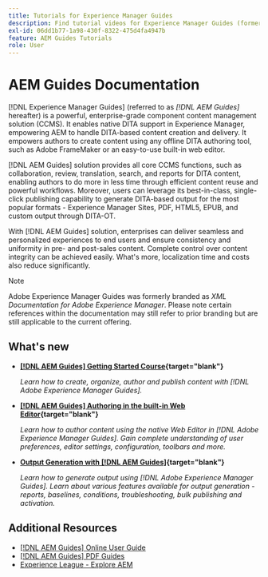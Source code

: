 ```yaml
---
title: Tutorials for Experience Manager Guides
description: Find tutorial videos for Experience Manager Guides (formerly XML Documentation for Adobe Experience Manager). Learn about native DITA support and structured authoring in Experience Manager.
exl-id: 06dd1b77-1a98-430f-8322-475d4fa4947b
feature: AEM Guides Tutorials
role: User
---
```

# AEM Guides Documentation

[!DNL Experience Manager Guides] (referred to as _[!DNL AEM Guides]_ hereafter) is a powerful, enterprise-grade component content management solution (CCMS). It enables native DITA support in Experience Manager, empowering AEM to handle DITA-based content creation and delivery. It empowers authors to create content using any offline DITA authoring tool, such as Adobe FrameMaker or an easy-to-use built-in web editor.

[!DNL AEM Guides] solution provides all core CCMS functions, such as collaboration, review, translation, search, and reports for DITA content, enabling authors to do more in less time through efficient content reuse and powerful workflows. Moreover, users can leverage its best-in-class, single-click publishing capability to generate DITA-based output for the most popular formats - Experience Manager Sites, PDF, HTML5, EPUB, and custom output through DITA-OT.

With [!DNL AEM Guides] solution, enterprises can deliver seamless and personalized experiences to end users and ensure consistency and uniformity in pre- and post-sales content. Complete control over content integrity can be achieved easily. What's more, localization time and costs also reduce significantly.

>[!NOTE]
> 
> Adobe Experience Manager Guides was formerly branded as _XML Documentation for Adobe Experience Manager_. Please note certain references within the documentation may still refer to prior branding but are still applicable to the current offering.

## What's new

* **[[!DNL AEM Guides] Getting Started Course](https://experienceleague.adobe.com/docs/experience-manager-guides-learn/videos/getting-started/overview.html){target="blank"}**

    _Learn how to create, organize, author and publish content with [!DNL Adobe Experience Manager Guides]._

* **[[!DNL AEM Guides] Authoring in the built-in Web Editor](https://experienceleague.adobe.com/docs/experience-manager-guides-learn/videos/advanced-user-guide/overview.html){target="blank"}**

    _Learn how to author content using the native Web Editor in  [!DNL Adobe Experience Manager Guides]. Gain complete understanding of user preferences, editor settings, configuration, toolbars and more._

* **[Output Generation with [!DNL AEM Guides]](https://experienceleague.adobe.com/docs/experience-manager-guides-learn/videos/output-generation/overview.html){target="blank"}**

    _Learn how to generate output using [!DNL Adobe Experience Manager Guides]. Learn about various features available for output generation - reports, baselines, conditions, troubleshooting, bulk publishing and activation._

<!--

Dummy links cause validation to fail

## Staff Picks

<table>
<tr>
  <td>
    <a href="#">
      <img alt="400 x 225px" src="myimage.png" />
    </a>
    <div>
      <a href="#">
    <strong>Enablement Content 1</strong>
    </a>
    </div>
    <p>
    <em>A brief description of enablement content.</em>
    <p>
  </td>
   <td>
    <a href="#">
      <img alt="400 x 225px" src="myimage.png" />
    </a>
    <div>
      <a href="#">
    <strong>Enablement Content 1</strong>
    </a>
    </div>
    <p>
    <em>A brief description of enablement content.</em>
    <p>
  </td>
  <td>
    <a href="#">
      <img alt="400 x 225px" src="myimage.png" />
    </a>
    <div>
      <a href="#">
    <strong>Enablement Content 1</strong>
    </a>
    </div>
    <p>
    <em>A brief description of enablement content.</em>
    <p>
  </td>
</tr>
</table>

-->

## Additional Resources

* [[!DNL AEM Guides] Online User Guide](https://help.adobe.com/en_US/xml-documentation-for-adobe-experience-manager/index.html)
* [[!DNL AEM Guides] PDF Guides](https://helpx.adobe.com/support/xml-documentation-for-experience-manager.html)
* [Experience League - Explore AEM](https://experienceleague.adobe.com/#recommended/solutions/experience-manager)
